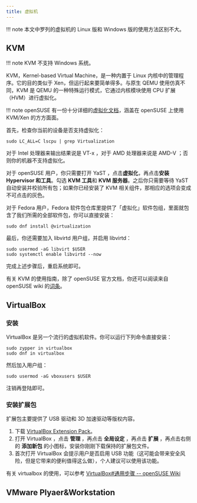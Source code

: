 ```yaml
---
title: 虚拟机
---
```


!!! note
    本文中罗列的虚拟机的 Linux 版和 Windows 版的使用方法区别不大。

## KVM

!!! note
    KVM 不支持 Windows 系统。

KVM，Kernel-based Virtual Machine，是一种内置于 Linux 内核中的管理程序。它的目的类似于 Xen，但运行起来要简单得多。与原生 QEMU 使用仿真不同，KVM 是 QEMU 的一种特殊运行模式，它通过内核模块使用 CPU 扩展（HVM）进行虚拟化。

!!! note
    openSUSE 有一份十分详细的[虚拟化文档](https://doc.opensuse.org/documentation/leap/virtualization/html/book-virtualization/index.html)，涵盖在 openSUSE 上使用 KVM/Xen 的方方面面。

首先，检查你当前的设备是否支持虚拟化：

```
sudo LC_ALL=C lscpu | grep Virtualization
```

对于 Intel 处理器来输出结果说是 VT-x ，对于 AMD 处理器来说是 AMD-V ；否则你的机器不支持虚拟化。

对于 openSUSE 用户，你只需要打开 YaST ，点击**虚拟化**，再点击**安装 Hypervisor 和工具**。勾选 **KVM 工具**和 **KVM 服务器**。之后你只需要等待 YaST 自动安装并校验所有包；如果你已经安装了 KVM 相关组件，那相应的选项会变成不可点击的灰色。

对于 Fedora 用户，Fedora 软件包仓库里提供了「虚拟化」软件包组，里面就包含了我们所需的全部软件包，你可以直接安装：

```
sudo dnf install @virtualization
```

最后，你还需要加入 libvirtd 用户组，并启用 libvirtd：

```
sudo usermod -aG libvirt $USER
sudo systemctl enable libvirtd --now
```

完成上述步骤后，重启系统即可。

有关 KVM 的使用指南，除了 openSUSE 官方文档，你还可以阅读来自 openSUSE wiki 的[词条](https://zh.opensuse.org/KVM)。

## VirtualBox

### 安装

VirtualBox 是另一个流行的虚拟机软件。你可以运行下列命令直接安装：

```
sudo zypper in virtualbox
sudo dnf in virtualbox
```

然后加入用户组：

```
sudo usermod -aG vboxusers $USER
```

注销再登陆即可。

### 安装扩展包

扩展包主要提供了 USB 驱动和 3D 加速驱动等版权内容。

1. 下载 [VirtualBox Extension Pack](https://www.virtualbox.org/wiki/Downloads)。
2. 打开 VirtualBox ，点击 **管理** ，再点击 **全局设定** ，再点击 **扩展** ，再点击右侧的 **添加新包** 的小图标，安装你刚刚下载保持的扩展包文件。
3. 首次打开 VirtualBox 会提示用户是否启用 USB 功能（这可能会带来安全风险，但是它带来的便利值得这么做），个人建议可以使用该功能。

有关 virtualbox 的使用，可以参考 [VirtualBox#通用步骤 -- openSUSE Wiki](https://zh.opensuse.org/Virtualbox#.E9.80.9A.E7.94.A8.E6.AD.A5.E9.AA.A4)

## VMware Plyaer&Workstation